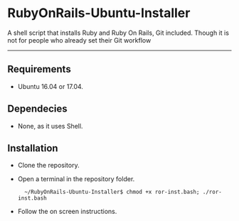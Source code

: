 # RubyOnRails-Ubuntu-Installer

A shell script that installs Ruby and Ruby On Rails, Git included.
Though it is not for people who already set their Git workflow

----------

Requirements
-----------
* Ubuntu 16.04 or 17.04.

Dependecies
-----------
* None, as it uses Shell.

Installation
-----------
* Clone the repository.
* Open a terminal in the repository folder.

        ~/RubyOnRails-Ubuntu-Installer$ chmod +x ror-inst.bash; ./ror-inst.bash
* Follow the on screen instructions.
